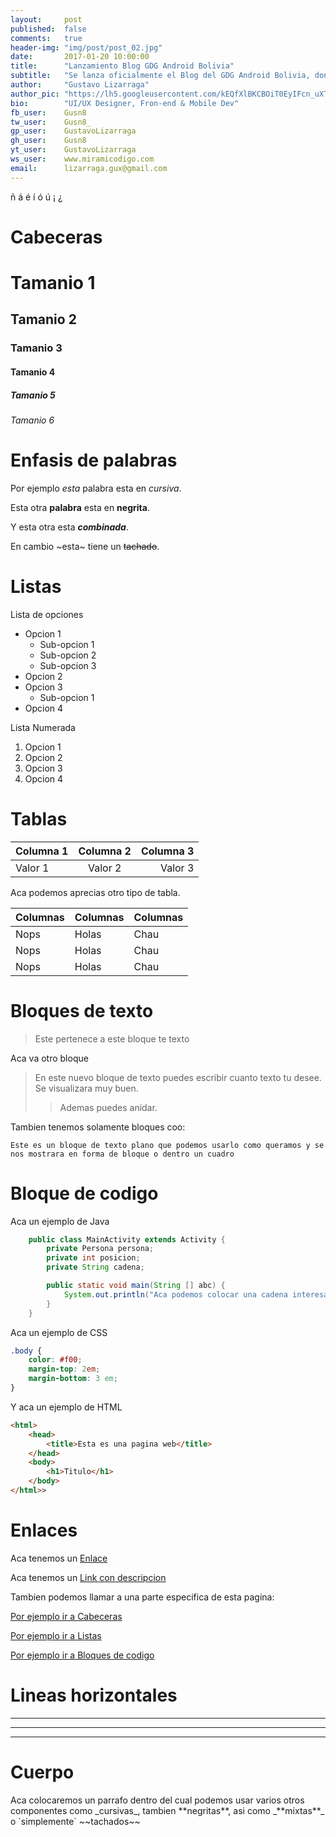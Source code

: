 ```yaml
---
layout:     post
published:  false
comments:   true
header-img: "img/post/post_02.jpg"
date:       2017-01-20 10:00:00
title:      "Lanzamiento Blog GDG Android Bolivia"
subtitle:   "Se lanza oficialmente el Blog del GDG Android Bolivia, donde tendremos persistente toda información acerca de la comunidad."
author:     "Gustavo Lizarraga"
author_pic: "https://lh5.googleusercontent.com/kEQfXlBKCBOiT0EyIFcn_uXTZ3HpOn43dhUPpkIrLtla0yOTskagJYgQI_kJblwd4io1WMje1fMAwUE=w1366-h646"
bio:        "UI/UX Designer, Fron-end & Mobile Dev"
fb_user:    Gusn8
tw_user:    Gusn8_
gp_user:    GustavoLizarraga
gh_user:    Gusn8
yt_user:    GustavoLizarraga
ws_user:    www.miramicodigo.com
email:      lizarraga.gux@gmail.com
---
```


ñ
á
é
í
ó
ú
¡
¿

<a id="cabeceras"></a>
# Cabeceras

# Tamanio 1
## Tamanio 2
### Tamanio 3
#### Tamanio 4
##### Tamanio 5
###### Tamanio 6

# Enfasis de palabras

Por ejemplo *esta* palabra esta en _cursiva_.

Esta otra **palabra** esta en **negrita**.

Y esta otra esta _**combinada**_.

En cambio ~esta~ tiene un ~~tachado~~.

# Listas <a id="listas"></a>
Lista de opciones
* Opcion 1
    - Sub-opcion 1
    - Sub-opcion 2
    - Sub-opcion 3
* Opcion 2
* Opcion 3
    - Sub-opcion 1
* Opcion 4

Lista Numerada

1. Opcion 1
2. Opcion 2
3. Opcion 3
4. Opcion 4


# Tablas

| Columna 1 | Columna 2 | Columna 3 |
|:--------- |:---------:| ---------:|
| Valor 1   | Valor 2   | Valor 3   | 

Aca podemos aprecias otro tipo de tabla.

Columnas | Columnas | Columnas
--- | --- | ---
Nops | Holas | Chau
Nops | Holas | Chau
Nops | Holas | Chau

# Bloques de texto

> Este pertenece a este bloque te texto

Aca va otro bloque

> En este nuevo bloque de texto puedes escribir cuanto texto tu desee.
> Se visualizara muy buen.
> > Ademas puedes anidar.

Tambien tenemos solamente bloques coo:

```
Este es un bloque de texto plano que podemos usarlo como queramos y se nos mostrara en forma de bloque o dentro un cuadro
```


# Bloque de codigo <a id="codigo"></a>
Aca un ejemplo de Java 
```java
    public class MainActivity extends Activity {
        private Persona persona;
        private int posicion;
        private String cadena;

        public static void main(String [] abc) {
            System.out.println("Aca podemos colocar una cadena interesante: "+persona);
        }
    }
```
Aca un ejemplo de CSS
```css
.body {
    color: #f00;
    margin-top: 2em;
    margin-bottom: 3 em;
}
```
Y aca un ejemplo de HTML
```html
<html>
    <head>
        <title>Esta es una pagina web</title>
    </head>
    <body>
        <h1>Titulo</h1>
    </body>
</html>>
```

# Enlaces

Aca tenemos un [Enlace](http://www.google.com)

Aca tenemos un [Link con descripcion](http://www.google.com "Nos vamos a Google")

Tambien podemos llamar a una parte especifica de esta pagina:

[Por ejemplo ir a Cabeceras](#cabeceras)

[Por ejemplo ir a Listas](#listas)

[Por ejemplo ir a Bloques de codigo](#codigo)

# Lineas horizontales

___

---

***

# Cuerpo
<span>
Aca colocaremos un parrafo dentro del cual podemos usar varios otros componentes como _cursivas_, tambien **negritas**, asi como _**mixtas**_ o `simplemente` ~~tachados~~
</span>
